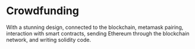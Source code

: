 # Crowdfunding
With a stunning design, connected to the blockchain, metamask pairing, interaction with smart contracts, sending Ethereum through the blockchain network, and writing solidity code.
